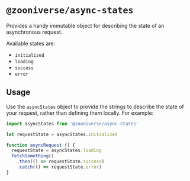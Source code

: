 # `@zooniverse/async-states`

Provides a handy immutable object for describing the state of an asynchronous request.

Available states are:

- `initialized`
- `loading`
- `success`
- `error`

## Usage

Use the `asyncStates` object to provide the strings to describe the state of your request, rather than defining them locally. For example:

```js
import asyncStates from '@zooniverse/async-states'

let requestState = asyncStates.initialized

function asyncRequest () {
  requestState = asyncStates.loading
  fetchSomething()
    .then(() => requestState.success)
    .catch(() => requestState.error)
}
```
